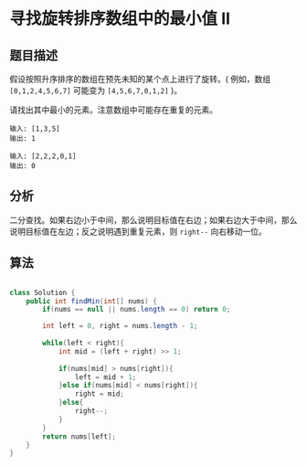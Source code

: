 # 寻找旋转排序数组中的最小值 II

## 题目描述

假设按照升序排序的数组在预先未知的某个点上进行了旋转。( 例如，数组 `[0,1,2,4,5,6,7]` 可能变为 `[4,5,6,7,0,1,2]` )。

请找出其中最小的元素。注意数组中可能存在重复的元素。

```
输入: [1,3,5]
输出: 1

输入: [2,2,2,0,1]
输出: 0
```

## 分析

二分查找。如果右边小于中间，那么说明目标值在右边；如果右边大于中间，那么说明目标值在左边；反之说明遇到重复元素，则 `right--` 向右移动一位。

## 算法

```java

class Solution {
    public int findMin(int[] nums) {
        if(nums == null || nums.length == 0) return 0;

        int left = 0, right = nums.length - 1;
        
        while(left < right){
            int mid = (left + right) >> 1;
  
            if(nums[mid] > nums[right]){
                left = mid + 1;
            }else if(nums[mid] < nums[right]){
                right = mid;
            }else{
                right--;
            }
        }
        return nums[left];
    }
}
```
